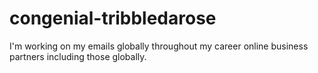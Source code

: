 # congenial-tribbledarose
I'm working on my emails globally throughout my career online business partners including those globally.
